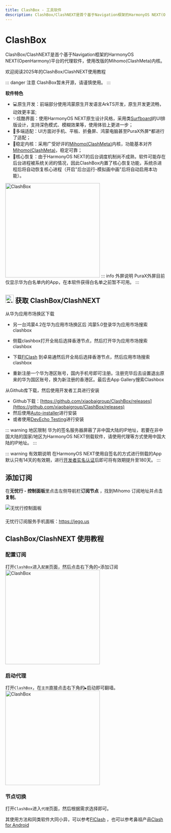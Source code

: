 ```yaml
---
title: ClashBox - 工具软件
description: ClashBox/ClashNEXT是首个基于Navigation框架的HarmonyOS NEXT(OpenHarmony)平台的代理软件，使用改版的Mihomo(ClashMeta)内核。
---
```


# ClashBox

ClashBox/ClashNEXT是首个基于Navigation框架的HarmonyOS NEXT(OpenHarmony)平台的代理软件，使用改版的Mihomo(ClashMeta)内核。

欢迎阅读2025年的ClashBox/ClashNEXT使用教程

::: danger 注意
ClashBox暂未开源，请谨慎使用。
:::

**软件特色**

* 💻原生开发：前端部分使用鸿蒙原生开发语言ArkTS开发，原生开发更流畅，动效更丰富;
* ✨炫酷界面：使用HarmonyOS NEXT原生设计风格，采用类[Surfboard](https://github.com/getsurfboard/surfboard)的UI排版设计，支持深色模式、模糊效果等，使用体验上更进一步；
* 📱多端适配：UI方面对手机、平板、折叠屏、鸿蒙电脑甚至PuraX外屏*都进行了适配；
* 🚀稳定内核：采用广受好评的[Mihomo(ClashMeta)](https://github.com/MetaCubeX/mihomo)内核，功能基本对齐[Mihomo(ClashMeta)](https://github.com/MetaCubeX/mihomo)，稳定可靠；
* 🔄核心恢复：由于HarmonyOS NEXT的后台调度机制尚不成熟，软件可能存在后台进程被系统关闭的情况，因此ClashBox内置了核心恢复功能，系统杀进程后将自动恢复核心进程（开启"后台运行-模拟画中画"后将自动启用本功能）。
<img src="/images/clashbox_photo_2025-07-16_19-30-48.jpg" alt="ClashBox" width="297" heigh="640">
::: info 外屏说明
PuraX外屏目前仅显示华为白名单内的App，在本软件获得白名单之前暂不可用。
:::

## <img src="/images/clashbox-logo.png" width="26" height="26" alt="ClashBox图标"> 获取 ClashBox/ClashNEXT

从华为应用市场换区下载

* 另一台鸿蒙4.2在华为应用市场换区后 鸿蒙5.0登录华为应用市场搜索clashbox

* 侧载clashbox打开全局后选择香港节点，然后打开华为应用市场搜索clashbox

* 下载[FlClash](flclash) 到卓易通然后开全局后选择香港节点，然后应用市场搜索clashbox

* 重新注册一个华为港区账号，国内手机号即可注册。注册完毕后去设置退出原来的华为国区账号，换为新注册的香港区。最后去App Gallery搜索Clashbox

从Github库下载，然后使用开发者工具进行安装
* Github下载：[https://github.com/xiaobaigroup/ClashBox/releases](https://github.com/xiaobaigroup/ClashBox/releases)
* 然后使用[Auto-installer](https://github.com/likuai2010/auto-installer/)进行安装
* 或者使用[DevEcho Testing](https://developer.huawei.com/consumer/cn/deveco-testing/)进行安装

::: warning 地区限制
华为的签名服务器屏蔽了非中国大陆的IP地址，若要在非中国大陆的国家/地区为HarmonyOS NEXT侧载软件，请使用代理等方式使用中国大陆的IP地址。
:::

::: warning 有效期说明
在HarmonyOS NEXT使用自签名的方式进行侧载的App默认只有14天的有效期，进行[开发者实名认证](https://developer.huawei.com/consumer/cn/verified/enrollment)后即可将有效期提升至180天。
:::

## 添加订阅

在**无忧行 - 控制面板**里点击左侧导航栏**订阅节点** ，找到Mihomo 订阅地址并点击**复制**。

<img src="/images/image_spaces_2FtaiByLw8cj0IZKJTlaiM_2Fuploads_2Fbf6ZGnMBZioZr9rD5P5J_2Fimage_2.png" alt="无忧行控制面板">

<div class="tip custom-block" style="padding-top: 8px">

无忧行订阅服务手机面板：<https://jego.us>

</div>

## ClashBox/ClashNEXT 使用教程

### 配置订阅
打开`ClashBox`进入`配置`页面，然后点击右下角的` + `添加订阅
<img src="/images/clashbox_photo_2025-08-03_10-56-23.jpg" alt="ClashBox" width="297" heigh="640">

### 启动代理
打开`ClashBox`，在`主页`直接点击右下角的` ▶ `启动即可翻墙。
<img src="/images/clashbox_photo_2025-07-14_21-16-26.jpg" alt="ClashBox" width="297" heigh="640">

### 节点切换
打开`ClashBox`进入`代理`页面，然后根据需求选择即可。

其使用方法和同类软件大同小异，可以参考[FlClash](flclash) ，也可以参考鼻祖产品[Clash for Android](clash-for-android)